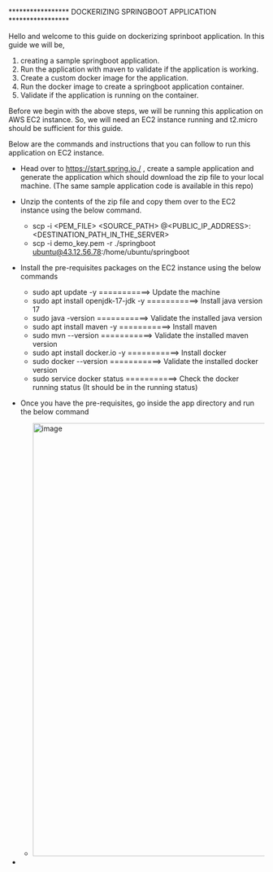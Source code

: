 ***************** DOCKERIZING SPRINGBOOT APPLICATION *****************

Hello and welcome to this guide on dockerizing sprinboot application. In this guide we will be,

1. creating a sample springboot application.
2. Run the application with maven to validate if the application is working.
3. Create a custom docker image for the application.
4. Run the docker image to create a springboot application container.
5. Validate if the application is running on the container.

Before we begin with the above steps, we will be running this application on AWS EC2 instance. So, we will need an EC2 instance running and t2.micro should be sufficient for this guide.

Below are the commands and instructions that you can follow to run this application on EC2 instance.

* Head over to https://start.spring.io./ , create a sample application and generate the application which should download the zip file to your local machine. (The same sample application code is available in this repo)
* Unzip the contents of the zip file and copy them over to the EC2 instance using the below command.
  * scp -i <PEM_FILE> <SOURCE_PATH> <USERNAME>@<PUBLIC_IP_ADDRESS>:<DESTINATION_PATH_IN_THE_SERVER>
  * scp -i demo_key.pem -r ./springboot ubuntu@43.12.56.78:/home/ubuntu/springboot
* Install the pre-requisites packages on the EC2 instance using the below commands
  * sudo apt update -y                    ===========> Update the machine
  * sudo apt install openjdk-17-jdk -y    ===========> Install java version 17
  * sudo java -version                    ===========> Validate the installed java version
  * sudo apt install maven -y             ===========> Install maven
  * sudo mvn --version                    ===========> Validate the installed maven version
  * sudo apt install docker.io -y         ===========> Install docker
  * sudo docker --version                 ===========> Validate the installed docker version
  * sudo service docker status            ===========> Check the docker running status (It should be in the running status)
* Once you have the pre-requisites, go inside the app directory and run the below command
  * <img width="851" alt="image" src="https://github.com/Dgruploads/DevOps_Projects/assets/41875211/7ecc657a-197c-4354-9c11-eaa93bb9b857">

* 
